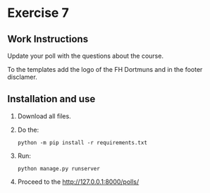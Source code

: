 # Exercise 7

## Work Instructions

Update your poll with the questions about the course.

To the templates add the logo of the FH Dortmuns and in the footer disclamer.


## Installation and use

1. Download all files.
2. Do the: 

    `python -m pip install -r requirements.txt`

3. Run: 

    `python manage.py runserver`

4. Proceed to the http://127.0.0.1:8000/polls/
